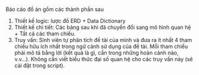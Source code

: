 Báo cáo đồ án gồm các thành phần sau
1. Thiết kế logic: lược đồ ERD + Data Dictionary
2. Thiết kế chi tiết: Các bảng sau khi đã chuyển đổi sang mô hình quan hệ + Tất cả các tham
chiếu.
3. Truy vấn: Sinh viên tự phân tích đề tài của mình và đưa ra ít nhất 4 tham chiếu hữu ích nhất
trong ngữ cảnh sử dụng của đề tài. Mỗi tham chiếu phải mô tả bằng lời (kết quả là gì, cần
trong những hoàn cảnh nào, v.v…). Không cần viết biểu thức đại số quan hệ cho các truy vấn
này (sẽ cài đặt trong script).
